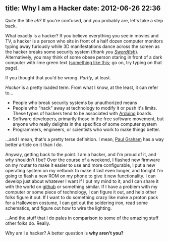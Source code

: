 title: Why I am a Hacker
date: 2012-06-26 22:36
---
Quite the title *eh*? If you're confused, and you probably are, let's take a step back.

What exactly is a hacker? If you believe everything you see in movies and TV, a hacker is a person who sits in front of a half dozen computer monitors typing away furiously while 3D manifestations dance across the screen as the hacker breaks some security system (*thank you [Swordfish][Swordfish]*). Alternatively, you may think of some obese person staring in front of a dark computer with lime green text ([something like this](http://hackertyper.net/134076482139); go on, try typing on that page).

If you thought that you'd be wrong. *Partly*, at least.

*Hacker* is a pretty loaded term. From what I know, at the least, it can refer to...

* People who break security systems by unauthorized means
* People who "hack" away at technology to modify it or push it's limits. These types of hackers tend to be associated with [Arduino][Arduino] boards.
* Software developers, primarily those in the free software movement, but anyone who really delights in the specifics of some computer system
* Programmers, engineers, or scientists who work to make things better.

...and I mean, that's a pretty terse definition. I mean, [Paul Graham](http://paulgraham.com/gba.html) has a way better article on it than I do.

Anyway, getting back to the point. I am a hacker, and I'm proud of it, and why shouldn't I be? Over the course of a weekend, I flashed new firmware on my router to make it easier to use and more configurable, I put a new operating system on my netbook to make it last even longer, and tonight I'm going to flash a new ROM on my phone to give it new functionality. I can develop just about whatever I want if I put my mind to it, and I can share it with the world on [github](http://github.com) or something similar. If I have a problem with my computer or some piece of technology, I can figure it out, and help other folks figure it out. If I want to do something crazy like make a proton pack for a Halloween costume, I can get out the soldering iron, read some schematics, and figure out how to wire the lighting.

...And the stuff that I do pales in comparison to some of the amazing stuff other folks do. Really.

Why am I a hacker? A better question is **why aren't you?**

[Swordfish]: http://www.imdb.com/title/tt0244244/
[Arduino]: http://www.arduino.cc/
